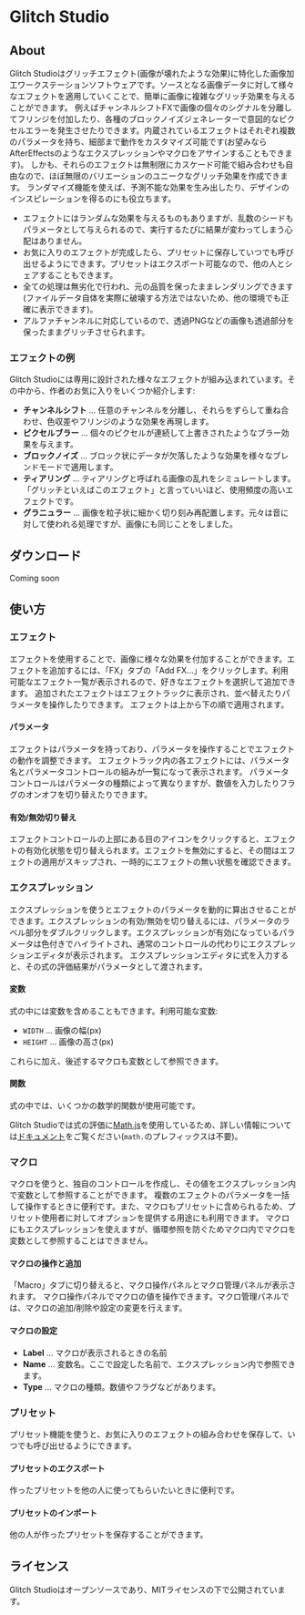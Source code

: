 # Glitch Studio

## About
Glitch Studioはグリッチエフェクト(画像が壊れたような効果)に特化した画像加工ワークステーションソフトウェアです。ソースとなる画像データに対して様々なエフェクトを適用していくことで、簡単に画像に複雑なグリッチ効果を与えることができます。
例えばチャンネルシフトFXで画像の個々のシグナルを分離してフリンジを付加したり、各種のブロックノイズジェネレーターで意図的なピクセルエラーを発生させたりできます。内蔵されているエフェクトはそれぞれ複数のパラメータを持ち、細部まで動作をカスタマイズ可能です(お望みならAfterEffectsのようなエクスプレッションやマクロをアサインすることもできます)。
しかも、それらのエフェクトは無制限にカスケード可能で組み合わせも自由なので、ほぼ無限のバリエーションのユニークなグリッチ効果を作成できます。
ランダマイズ機能を使えば、予測不能な効果を生み出したり、デザインのインスピレーションを得るのにも役立ちます。

* エフェクトにはランダムな効果を与えるものもありますが、乱数のシードもパラメータとして与えられるので、実行するたびに結果が変わってしまう心配はありません。
* お気に入りのエフェクトが完成したら、プリセットに保存していつでも呼び出せるようにできます。プリセットはエクスポート可能なので、他の人とシェアすることもできます。
* 全ての処理は無劣化で行われ、元の品質を保ったままレンダリングできます(ファイルデータ自体を実際に破壊する方法ではないため、他の環境でも正確に表示できます)。
* アルファチャンネルに対応しているので、透過PNGなどの画像も透過部分を保ったままグリッチさせられます。

### エフェクトの例
Glitch Studioには専用に設計された様々なエフェクトが組み込まれています。その中から、作者のお気に入りをいくつか紹介します:

* **チャンネルシフト** ... 任意のチャンネルを分離し、それらをずらして重ね合わせ、色収差やフリンジのような効果を再現します。
* **ピクセルブラー** ... 個々のピクセルが連続して上書きされたようなブラー効果を与えます。
* **ブロックノイズ** ... ブロック状にデータが欠落したような効果を様々なブレンドモードで適用します。
* **ティアリング** ... ティアリングと呼ばれる画像の乱れをシミュレートします。「グリッチといえばこのエフェクト」と言っていいほど、使用頻度の高いエフェクトです。
* **グラニュラー** ... 画像を粒子状に細かく切り刻み再配置します。元々は音に対して使われる処理ですが、画像にも同じことをしました。

## ダウンロード
Coming soon

## 使い方
### エフェクト
エフェクトを使用することで、画像に様々な効果を付加することができます。エフェクトを追加するには、「FX」タブの「Add FX...」をクリックします。利用可能なエフェクト一覧が表示されるので、好きなエフェクトを選択して追加できます。
追加されたエフェクトはエフェクトラックに表示され、並べ替えたりパラメータを操作したりできます。
エフェクトは上から下の順で適用されます。

#### パラメータ
エフェクトはパラメータを持っており、パラメータを操作することでエフェクトの動作を調整できます。
エフェクトラック内の各エフェクトには、パラメータ名とパラメータコントロールの組みが一覧になって表示されます。
パラメータコントロールはパラメータの種類によって異なりますが、数値を入力したりフラグのオンオフを切り替えたりできます。

#### 有効/無効切り替え
エフェクトコントロールの上部にある目のアイコンをクリックすると、エフェクトの有効化状態を切り替えられます。エフェクトを無効にすると、その間はエフェクトの適用がスキップされ、一時的にエフェクトの無い状態を確認できます。

### エクスプレッション
エクスプレッションを使うとエフェクトのパラメータを動的に算出させることができます。エクスプレッションの有効/無効を切り替えるには、パラメータのラベル部分をダブルクリックします。エクスプレッションが有効になっているパラメータは色付きでハイライトされ、通常のコントロールの代わりにエクスプレッションエディタが表示されます。
エクスプレッションエディタに式を入力すると、その式の評価結果がパラメータとして渡されます。

#### 変数
式の中には変数を含めることもできます。利用可能な変数:

* `WIDTH` ... 画像の幅(px)
* `HEIGHT` ... 画像の高さ(px)

これらに加え、後述するマクロも変数として参照できます。

#### 関数
式の中では、いくつかの数学的関数が使用可能です。

Glitch Studioでは式の評価に[Math.js](https://mathjs.org/)を使用しているため、詳しい情報については[ドキュメント](https://mathjs.org/docs/reference/functions.html)をご覧ください(`math.`のプレフィックスは不要)。

### マクロ
マクロを使うと、独自のコントロールを作成し、その値をエクスプレッション内で変数として参照することができます。
複数のエフェクトのパラメータを一括して操作するときに便利です。また、マクロもプリセットに含められるため、プリセット使用者に対してオプションを提供する用途にも利用できます。
マクロにもエクスプレッションを使えますが、循環参照を防ぐためマクロ内でマクロを変数として参照することはできません。

#### マクロの操作と追加
「Macro」タブに切り替えると、マクロ操作パネルとマクロ管理パネルが表示されます。
マクロ操作パネルでマクロの値を操作できます。マクロ管理パネルでは、マクロの追加/削除や設定の変更を行えます。

#### マクロの設定
* **Label** ... マクロが表示されるときの名前
* **Name** ... 変数名。ここで設定した名前で、エクスプレッション内で参照できます。
* **Type** ... マクロの種類。数値やフラグなどがあります。

### プリセット
プリセット機能を使うと、お気に入りのエフェクトの組み合わせを保存して、いつでも呼び出せるようにできます。

#### プリセットのエクスポート
作ったプリセットを他の人に使ってもらいたいときに便利です。

#### プリセットのインポート
他の人が作ったプリセットを保存することができます。

## ライセンス
Glitch Studioはオープンソースであり、MITライセンスの下で公開されています。
